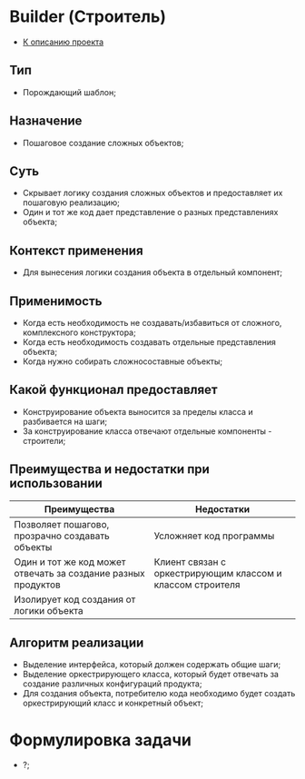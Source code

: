 # Builder (Строитель)
* [К описанию проекта](https://github.com/engine-it-in/java-design-patterns)
## Тип
* Порождающий шаблон;
## Назначение
* Пошаговое создание сложных объектов;
## Суть
* Скрывает логику создания сложных объектов и предоставляет их пошаговую реализацию;
* Один и тот же код дает представление о разных представлениях объекта;
## Контекст применения
* Для вынесения логики создания объекта в отдельный компонент;
## Применимость
* Когда есть необходимость не создавать/избавиться от сложного, 
комплексного конструктора;
* Когда есть необходимость создавать отдельные представления объекта;
* Когда нужно собирать сложносоставные объекты;
## Какой функционал предоставляет
* Конструирование объекта выносится за пределы класса и разбивается на шаги;
* За конструирование класса отвечают отдельные компоненты - строители;
## Преимущества и недостатки при использовании
| Преимущества                                                  | Недостатки                                                 |
|---------------------------------------------------------------|------------------------------------------------------------|
| Позволяет пошагово, прозрачно создавать объекты               | Усложняет код программы                                    |
| Один и тот же код может отвечать за создание разных продуктов | Клиент связан с оркестрирующим классом и классом строителя |
| Изолирует код создания от логики объекта                      |                                                            |
## Алгоритм реализации
* Выделение интерфейса, который должен содержать общие шаги;
* Выделение оркестрирующего класса, который будет отвечать за 
создание различных конфигураций продукта;
* Для создания объекта, потребителю кода необходимо будет создать 
оркестрирующий класс и конкретный объект;
# Формулировка задачи
* ?;